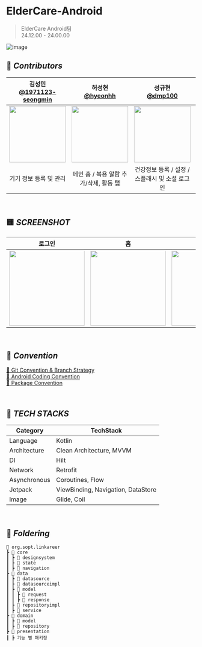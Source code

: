 # ElderCare-Android
> ElderCare Android팀 <br>
24.12.00 - 24.00.00

![image]()

## 🍨 *****Contributors*****

| 김성민 <br> [@1971123-seongmin](https://github.com/1971123-seongmin) | 허성현 <br> [@hyeonhh](https://github.com/hyeonhh) | 성규현 <br> [@dmp100](https://github.com/dmp100) | 조정범 <br> [@BeomBeom2](https://github.com/BeomBeom2) |
|:---:|:---:|:---:|:---:|
| <img width="150" src="https://github.com/user-attachments/assets/fca542a2-5d32-40f3-aea1-99bb81424a10"/> | <img width="150" src="https://github.com/user-attachments/assets/06a7d15f-000b-436c-b655-62333d48166c"/> | <img width="150" src="https://github.com/user-attachments/assets/daa04602-4d2d-456e-a11b-0c97509ea0c1"/> | <img width="150" src="https://github.com/user-attachments/assets/01261fa2-9cfd-43af-9a6a-6520ed01b4a8"/> |
| 기기 정보 등록 및 관리 | 메인 홈 / 복용 알람 추가/삭제, 활동 탭 | 건강정보 등록 / 설정 / 스플래시 및 소셜 로그인 | 복용 알람 수정 / 기본 정보 등록 |

<br/>

## 🟨 *****SCREENSHOT*****
| 로그인 |             홈            |              활동               |              마이페이지               |
|:---:|:-----------------------------------------------------------------------------:|:-----------------------------------------------------------------------------:|:-----------------------------------------------------------------------------:|
| <img width="200" src=""/> | <img width="200" src=""/> | <img width="200" src=""/> | <img width="200" src=""/> |

<br/>

## 📗 *****Convention*****
[📕 Git Convention & Branch Strategy]()
<br>
[📘 Android Coding Convention]()
<br>
[📒 Package Convention]()

<br/>

## 🔧 *****TECH STACKS*****
| **Category** | **TechStack** |
| --- | --- |
| Language | Kotlin |
| Architecture | Clean Architecture, MVVM |
| DI | Hilt |
| Network | Retrofit |
| Asynchronous | Coroutines, Flow |
| Jetpack | ViewBinding, Navigation, DataStore |
| Image | Glide, Coil |

<br/>

## 📁 *****Foldering*****

```
📂 org.sopt.linkareer
┣ 📂 core
┃ ┣ 📂 designsystem
┃ ┣ 📂 state
┃ ┣ 📂 navigation
┣ 📂 data
┃ ┣ 📂 datasource
┃ ┣ 📂 datasourceimpl
┃ ┣ 📂 model
┃ ┃ ┣ 📂 request
┃ ┃ ┣ 📂 response
┃ ┣ 📂 repositoryimpl
┃ ┣ 📂 service
┣ 📂 domain
┃ ┣ 📂 model
┃ ┣ 📂 repository
┣ 📂 presentation
┃ ┣ 기능 별 패키징
